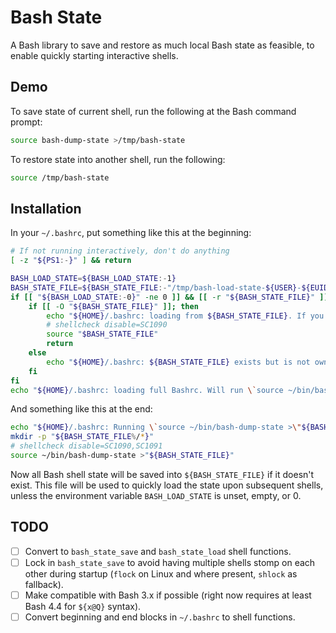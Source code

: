 # Bash State

A Bash library to save and restore as much local Bash state as feasible, to
enable quickly starting interactive shells.

## Demo

To save state of current shell, run the following at the Bash command prompt:

```sh
source bash-dump-state >/tmp/bash-state
```

To restore state into another shell, run the following:

```sh
source /tmp/bash-state
```

## Installation

In your `~/.bashrc`, put something like this at the beginning:

```sh
# If not running interactively, don't do anything
[ -z "${PS1:-}" ] && return

BASH_LOAD_STATE=${BASH_LOAD_STATE:-1}
BASH_STATE_FILE=${BASH_STATE_FILE:-"/tmp/bash-load-state-${USER}-${EUID}"}
if [[ "${BASH_LOAD_STATE:-0}" -ne 0 ]] && [[ -r "${BASH_STATE_FILE}" ]]; then
    if [[ -O "${BASH_STATE_FILE}" ]]; then
        echo "${HOME}/.bashrc: loading from ${BASH_STATE_FILE}. If you need to reinitialize that file, run \`BASH_LOAD_STATE=0 bash -l\`" 1>&2
        # shellcheck disable=SC1090
        source "$BASH_STATE_FILE"
        return
    else
        echo "${HOME}/.bashrc: ${BASH_STATE_FILE} exists but is not owned by you. Will try to write to it at the end of this script, but will probably fail. You should investigate." 1>&2
    fi
fi
echo "${HOME}/.bashrc: loading full Bashrc. Will run \`source ~/bin/bash-dump-state >\"${BASH_STATE_FILE}\"\` afterward." 1>&2
```

And something like this at the end:

```sh
echo "${HOME}/.bashrc: Running \`source ~/bin/bash-dump-state >\"${BASH_STATE_FILE}\"\` to save state." 1>&2
mkdir -p "${BASH_STATE_FILE%/*}"
# shellcheck disable=SC1090,SC1091
source ~/bin/bash-dump-state >"${BASH_STATE_FILE}"
```

Now all Bash shell state will be saved into `${BASH_STATE_FILE}` if it doesn't
exist. This file will be used to quickly load the state upon subsequent
shells, unless the environment variable `BASH_LOAD_STATE` is unset, empty, or 0.

## TODO

- [ ] Convert to `bash_state_save` and `bash_state_load` shell functions.
- [ ] Lock in `bash_state_save` to avoid having multiple shells stomp on each
      other during startup (`flock` on Linux and where present, `shlock` as
      fallback).
- [ ] Make compatible with Bash 3.x if possible (right now requires at least
      Bash 4.4 for `${x@Q}` syntax).
- [ ] Convert beginning and end blocks in `~/.bashrc` to shell functions.
